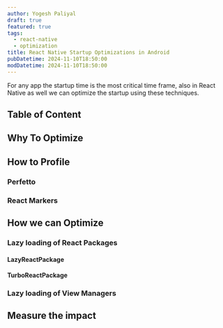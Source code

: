 ```yaml
---
author: Yogesh Paliyal
draft: true
featured: true
tags:
  - react-native
  - optimization
title: React Native Startup Optimizations in Android
pubDatetime: 2024-11-10T18:50:00
modDatetime: 2024-11-10T18:50:00
---
```


For any app the startup time is the most critical time frame, also in React Native as well we can optimize the startup using these techniques.

## Table of Content


## Why To Optimize 

## How to Profile
### Perfetto
### React Markers


## How we can Optimize
### Lazy loading of React Packages
#### LazyReactPackage
#### TurboReactPackage

### Lazy loading of View Managers

## Measure the impact
